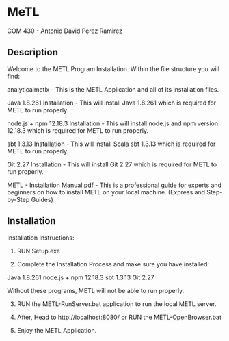 # MeTL

COM 430 - Antonio David Perez Ramirez

## Description

Welcome to the METL Program Installation. Within the file structure you will find:

analyticalmetlx - This is the METL Application and all of its installation files.

Java 1.8.261 Installation - This will install Java 1.8.261 which is required for METL to run properly.

node.js + npm 12.18.3 Installation - This will install node.js and npm version 12.18.3 which is required for METL to run properly.

sbt 1.3.13 Installation - This will install Scala sbt 1.3.13 which is required for METL to run properly.

Git 2.27 Installation - This will install Git 2.27 which is required for METL to run properly.

METL - Installation Manual.pdf - This is a professional guide for experts and beginners on how to install METL on your local machine. (Express and Step-by-Step Guides)

## Installation

Installation Instructions:

1. RUN Setup.exe

2. Complete the Installation Process and make sure you have installed:

Java 1.8.261
node.js + npm 12.18.3
sbt 1.3.13
Git 2.27

Without these programs, METL will not be able to run properly.

3. RUN the METL-RunServer.bat application to run the local METL server.

4. After, Head to http://localhost:8080/ or RUN the METL-OpenBrowser.bat

5. Enjoy the METL Application.
